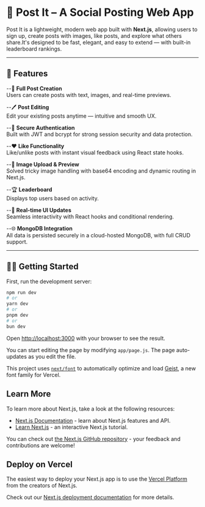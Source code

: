 # 📝 Post It – A Social Posting Web App

Post It is a lightweight, modern web app built with **Next.js**, allowing users to sign up, create posts with images, like posts, and explore what others share.It's designed to be fast, elegant, and easy to extend — with built-in leaderboard rankings.

---

## 🚀 Features

--📝 **Full Post Creation**  
  Users can create posts with text, images, and real-time previews.
  
--🖊️ **Post Editing**  
  Edit your existing posts anytime — intuitive and smooth UX.
  
--🔐 **Secure Authentication**  
  Built with JWT and bcrypt for strong session security and data protection.
  
--❤️ **Like Functionality**  
  Like/unlike posts with instant visual feedback using React state hooks.
  
--📸 **Image Upload & Preview**  
  Solved tricky image handling with base64 encoding and dynamic routing in Next.js.
  
--🏆 **Leaderboard**  
  Displays top users based on activity.
  
--🧠 **Real-time UI Updates**  
  Seamless interactivity with React hooks and conditional rendering.
  
--🌐 **MongoDB Integration**  
  All data is persisted securely in a cloud-hosted MongoDB, with full CRUD support.
  

---

## 🧑‍💻 Getting Started

First, run the development server:

```bash
npm run dev
# or
yarn dev
# or
pnpm dev
# or
bun dev
```

Open [http://localhost:3000](http://localhost:3000) with your browser to see the result.

You can start editing the page by modifying `app/page.js`. The page auto-updates as you edit the file.

This project uses [`next/font`](https://nextjs.org/docs/app/building-your-application/optimizing/fonts) to automatically optimize and load [Geist](https://vercel.com/font), a new font family for Vercel.

## Learn More

To learn more about Next.js, take a look at the following resources:

- [Next.js Documentation](https://nextjs.org/docs) - learn about Next.js features and API.
- [Learn Next.js](https://nextjs.org/learn) - an interactive Next.js tutorial.

You can check out [the Next.js GitHub repository](https://github.com/vercel/next.js) - your feedback and contributions are welcome!

## Deploy on Vercel

The easiest way to deploy your Next.js app is to use the [Vercel Platform](https://vercel.com/new?utm_medium=default-template&filter=next.js&utm_source=create-next-app&utm_campaign=create-next-app-readme) from the creators of Next.js.

Check out our [Next.js deployment documentation](https://nextjs.org/docs/app/building-your-application/deploying) for more details.

